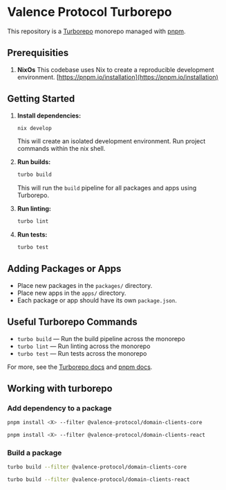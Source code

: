 # Valence Protocol Turborepo

This repository is a [Turborepo](https://turbo.build/) monorepo managed with [pnpm](https://pnpm.io/).


## Prerequisities

1. **NixOs**
This codebase uses Nix to create a reproducible development environment.
[https://pnpm.io/installation](https://pnpm.io/installation)

## Getting Started

1. **Install dependencies:**
   ```sh
   nix develop
   ```
   This will create an isolated development environment. Run project commands within the nix shell.

2. **Run builds:**
   ```sh
   turbo build
   ```
   This will run the `build` pipeline for all packages and apps using Turborepo.

3. **Run linting:**
   ```sh
   turbo lint
   ```

4. **Run tests:**
   ```sh
   turbo test
   ```

## Adding Packages or Apps

- Place new packages in the `packages/` directory.
- Place new apps in the `apps/` directory.
- Each package or app should have its own `package.json`.

## Useful Turborepo Commands

- `turbo build` — Run the build pipeline across the monorepo
- `turbo lint` — Run linting across the monorepo
- `turbo test` — Run tests across the monorepo

For more, see the [Turborepo docs](https://turbo.build/repo/docs) and [pnpm docs](https://pnpm.io/).

## Working with turborepo
### Add dependency to a package
```bash
pnpm install <X> --filter @valence-protocol/domain-clients-core

pnpm install <X> --filter @valence-protocol/domain-clients-react
```

### Build a package
```bash
turbo build --filter @valence-protocol/domain-clients-core

turbo build --filter @valence-protocol/domain-clients-react
```